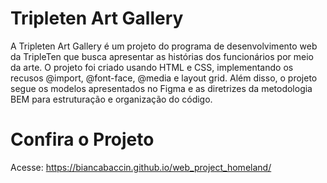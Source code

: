 # Tripleten Art Gallery

A Tripleten Art Gallery é um projeto do programa de desenvolvimento web da TripleTen que busca apresentar as histórias dos funcionários por meio da arte.
O projeto foi criado usando HTML e CSS, implementando os recusos @import, @font-face, @media e layout grid. Além disso, o projeto segue os modelos apresentados no Figma e as diretrizes da metodologia BEM para estruturação e organização do código.

# Confira o Projeto

Acesse: https://biancabaccin.github.io/web_project_homeland/
